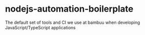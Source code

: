 # nodejs-automation-boilerplate
The default set of tools and CI we use at bambuu when developing JavaScript/TypeScript applications
